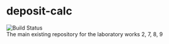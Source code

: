 # deposit-calc
<img src="https://travis-ci.org/DanilMakogon/deposit-calc.svg?branch=master" alt="Build Status"/> <br>
The main existing repository for the laboratory works 2, 7, 8, 9
